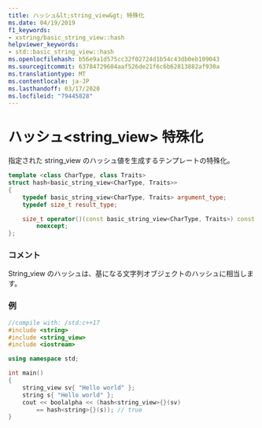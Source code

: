 ```yaml
---
title: ハッシュ&lt;string_view&gt; 特殊化
ms.date: 04/19/2019
f1_keywords:
- xstring/basic_string_view::hash
helpviewer_keywords:
- std::basic_string_view::hash
ms.openlocfilehash: b56e9a1d575cc32f02724d1b54c43db0eb109043
ms.sourcegitcommit: 63784729604aaf526de21f6c6b62813882af930a
ms.translationtype: MT
ms.contentlocale: ja-JP
ms.lasthandoff: 03/17/2020
ms.locfileid: "79445828"
---
```

# <a name="hashltstring_viewgt-specialization"></a>ハッシュ&lt;string_view&gt; 特殊化

指定された string_view のハッシュ値を生成するテンプレートの特殊化。

```cpp
template <class CharType, class Traits>
struct hash<basic_string_view<CharType, Traits>>
{
    typedef basic_string_view<CharType, Traits> argument_type;
    typedef size_t result_type;

    size_t operator()(const basic_string_view<CharType, Traits>) const
        noexcept;
};
```

### <a name="remarks"></a>コメント

String_view のハッシュは、基になる文字列オブジェクトのハッシュに相当します。

### <a name="example"></a>例

```cpp
//compile with: /std:c++17
#include <string>
#include <string_view>
#include <iostream>

using namespace std;

int main()
{
    string_view sv{ "Hello world" };
    string s{ "Hello world" };
    cout << boolalpha << (hash<string_view>{}(sv)
        == hash<string>{}(s)); // true
}
```